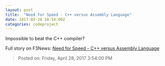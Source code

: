 ```yaml
---
layout: post
title:  "Need for Speed - C++ versus Assembly Language"
date: 2017-04-28 10:54:00Z
categories: codeproject
---
```


Impossible to beat the C++ compiler?


Full story on F3News: [Need for Speed - C++ versus Assembly Language](http://www.f3nws.com/n/QUzzXF)

> Posted on: Friday, April 28, 2017 3:54:00 PM
